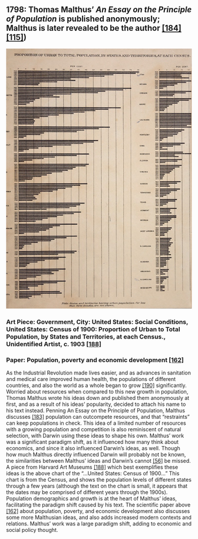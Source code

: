 ## 1798: Thomas Malthus’ <em>An Essay on the Principle of Population</em> is published anonymously; Malthus is later revealed to be the author [[184]](http://www.esp.org/books/malthus/population/malthus.pdf) [[115]](https://www.econlib.org/library/Malthus/malPlong.html))

![pic](/images/1798.jpg)

### Art Piece: Government, City: United States: Social Conditions, United States: Census of 1900: Proportion of Urban to Total Population, by States and Territories, at each Census., Unidentified Artist, c. 1903 [[188]](https://hvrd.art/o/18637)

### Paper: Population, poverty and economic development [[162]](https://www.ncbi.nlm.nih.gov/pmc/articles/PMC2781831/)

As the Industrial Revolution made lives easier, and as advances in sanitation and medical care improved human health, the populations of different countries, and also the world as a whole began to grow [[190]](http://www.csun.edu/~sr6161/world/unit%203/Unit%203%20Detail%203%20Review.pdf) significantly. Worried about resources when compared to this new growth in population, Thomas Malthus wrote his ideas down and published them anonymously at first, and as a result of his ideas’ popularity, decided to attach his name to his text instead. Penning An Essay on the Principle of Population, Malthus discusses [[183]](https://www.britannica.com/biography/Thomas-Malthus) population can outcompete resources, and that “restraints” can keep populations in check. This idea of a limited number of resources with a growing population and competition is also reminiscent of natural selection, with Darwin using these ideas to shape his own. Malthus’ work was a significant paradigm shift, as it influenced how many think about economics, and since it also influenced Darwin’s ideas, as well. Though how much Malthus directly influenced Darwin will probably not be known, the similarities between Malthus’ ideas and Darwin’s cannot [[56]](https://www.pbs.org/wgbh/evolution/library/02/5/l_025_01.html) be missed. A piece from Harvard Art Museums [[188]](https://hvrd.art/o/18637) which best exemplifies these ideas is the above chart of the “...United States: Census of 1900…” This chart is from the Census, and shows the population levels of different states through a few years (although the text on the chart is small, it appears that the dates may be comprised of different years through the 1900s). Population demographics and growth is at the heart of Malthus’ ideas, facilitating the paradigm shift caused by his text. The scientific paper above [[162]](https://www.ncbi.nlm.nih.gov/pmc/articles/PMC2781831/) about population, poverty, and economic development also discusses some more Malthusian ideas, and also adds increased modern contexts and relations. Malthus’ work was a large paradigm shift, adding to economic and social policy thought.
